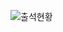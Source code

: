 ![출석현황](https://user-images.githubusercontent.com/23524849/117669879-56af8200-b1e2-11eb-8bf4-afd2aa208780.png)
